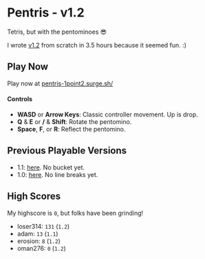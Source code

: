 # Pentris - v1.2

Tetris, but with the pentominoes 😎

I wrote [v1.2](https://pentris-1point2.surge.sh/) from scratch in 3.5 hours because it seemed fun. :)

## Play Now

Play now at [pentris-1point2.surge.sh/](https://pentris-1point2.surge.sh/)

#### Controls

- **WASD** or **Arrow Keys**: Classic controller movement. Up is drop.
- **Q** & **E** or **/** & **Shift**: Rotate the pentomino.
- **Space**, **F**, or **R**: Reflect the pentomino.

## Previous Playable Versions

- 1.1: [here](https://pentris-1point1.surge.sh/). No bucket yet.
- 1.0: [here](https://pentris-1point0.surge.sh/). No line breaks yet.

## High Scores

My highscore is `0`, but folks have been grinding!

- loser314: `131` (`1.2`)
- adam: `13` (`1.1`)
- erosion: `8` (`1.2`)
- oman276: `0` (`1.2`)
